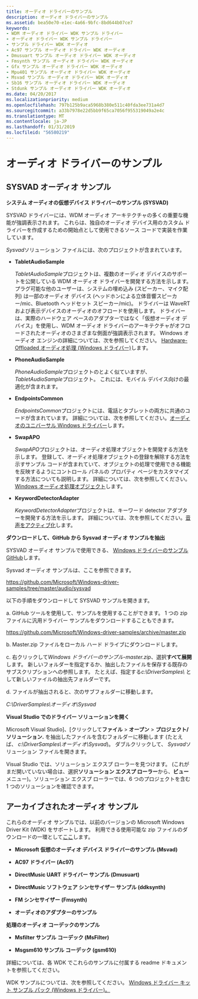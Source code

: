 ```yaml
---
title: オーディオ ドライバーのサンプル
description: オーディオ ドライバーのサンプル
ms.assetid: bea50e70-e1ec-4a66-9bfc-8bd644b07ce7
keywords:
- WDM オーディオ ドライバー WDK サンプル ドライバー
- オーディオ ドライバー WDK サンプル ドライバー
- サンプル ドライバー WDK オーディオ
- Ac97 サンプル オーディオ ドライバー WDK オーディオ
- Dmusuart サンプル オーディオ ドライバー WDK オーディオ
- Fmsynth サンプル オーディオ ドライバー WDK オーディオ
- Gfx サンプル オーディオ ドライバー WDK オーディオ
- Mpu401 サンプル オーディオ ドライバー WDK オーディオ
- Msvad サンプル オーディオ ドライバー WDK オーディオ
- Sb16 サンプル オーディオ ドライバー WDK オーディオ
- Stdunk サンプル オーディオ ドライバー WDK オーディオ
ms.date: 04/20/2017
ms.localizationpriority: medium
ms.openlocfilehash: 797b125b9aca5968b380e511c40fda3ee731a4d7
ms.sourcegitcommit: a33b7978e22d5bb9f65ca7056f955319049a2e4c
ms.translationtype: MT
ms.contentlocale: ja-JP
ms.lasthandoff: 01/31/2019
ms.locfileid: "56580219"
---
```

# <a name="sample-audio-drivers"></a>オーディオ ドライバーのサンプル


## <a name="span-idsysvadaudiosamplespanspan-idsysvadaudiosamplespanspan-idsysvadaudiosamplespansysvad-audio-sample"></a><span id="SYSVAD_Audio_Sample"></span><span id="sysvad_audio_sample"></span><span id="SYSVAD_AUDIO_SAMPLE"></span>SYSVAD オーディオ サンプル


**システム オーディオの仮想デバイス ドライバーのサンプル (SYSVAD)**

SYSVAD ドライバーには、WDM オーディオ アーキテクチャの多くの重要な機能が強調表示されます。 これらは、独自のオーディオ デバイス用のカスタム ドライバーを作成するための開始点として使用できるソース コードで実装を作業しています。

*Sysvad*ソリューション ファイルには、次のプロジェクトが含まれています。

-   **TabletAudioSample**

    *TabletAudioSample*プロジェクトは、複数のオーディオ デバイスのサポートを公開している WDM オーディオ ドライバーを開発する方法を示します。 プラグ可能な他のユーザーは、システムの埋め込み (スピーカー、マイク配列) は一部のオーディオ デバイス (ヘッドホンによる立体音響スピーカー/mic、Bluetooth ヘッドセット スピーカー/mic)。 ドライバーは WaveRT および表示デバイスのオーディオのオフロードを使用します。 ドライバーは、実際のハードウェア ベースのアダプターではなく「仮想オーディオ デバイス」を使用し、WDM オーディオ ドライバーのアーキテクチャがオフロードされたオーディオのさまざまな側面が強調表示されます。 Windows オーディオ エンジンの詳細については、次を参照してください。 [Hardware-Offloaded オーディオ処理 (Windows ドライバー)](hardware-offloaded-audio-processing.md)します。

-   **PhoneAudioSample**

    *PhoneAudioSample*プロジェクトのとよく似ていますが、 *TabletAudioSample*プロジェクト。 これには、モバイル デバイス向けの最適化が含まれます。

-   **EndpointsCommon**

    *EndpointsCommon*プロジェクトには、電話とタブレットの両方に共通のコードが含まれています。 詳細については、次を参照してください。[オーディオのユニバーサル Windows ドライバー](audio-universal-drivers.md)します。

-   **SwapAPO**

    *SwapAPO*プロジェクトは、オーディオ処理オブジェクトを開発する方法を示します。 登録して、オーディオ処理オブジェクトの登録を解除する方法を示すサンプル コードが含まれていて、オブジェクトの処理で使用できる機能を反映するようにコントロール パネルの プロパティ ページをカスタマイズする方法についても説明します。 詳細については、次を参照してください。 [Windows オーディオ処理オブジェクト](windows-audio-processing-objects.md)します。

-   **KeywordDetectorAdapter**

    *KeywordDetectorAdapter*プロジェクトは、キーワード detector アダプターを開発する方法を示します。 詳細については、次を参照してください。[音声をアクティブ化](voice-activation.md)します。

**ダウンロードして、GitHub から Sysvad オーディオ サンプルを抽出**

SYSVAD オーディオ サンプルで使用できる、 [Windows ドライバーのサンプル GitHub](https://github.com/Microsoft/Windows-driver-samples)します。

Sysvad オーディオ サンプルは、ここを参照できます。

<https://github.com/Microsoft/Windows-driver-samples/tree/master/audio/sysvad>

以下の手順をダウンロードして SYSVAD サンプルを開きます。

a.  GitHub ツールを使用して、サンプルを使用することができます。 1 つの zip ファイルに汎用ドライバー サンプルをダウンロードすることもできます。

<https://github.com/Microsoft/Windows-driver-samples/archive/master.zip>

b.  Master.zip ファイルをローカル ハード ドライブにダウンロードします。

c. 右クリックして*Windows ドライバーのサンプル-master.zip*、選択**すべて展開**します。 新しいフォルダーを指定するか、抽出したファイルを保存する既存のサブスクリプションへの参照します。 たとえば、指定する*c:\\DriverSamples\\* として新しいファイルの抽出先フォルダーです。

d. ファイルが抽出されると、次のサブフォルダーに移動します。

*C:\\DriverSamples\\オーディオ\\Sysvad*

**Visual Studio でのドライバー ソリューションを開く**

Microsoft Visual Studio]、[クリックして**ファイル** &gt; **オープン** &gt; **プロジェクト/ソリューション.** を抽出したファイルを含むフォルダーに移動します (たとえば、 *c:\\DriverSamples\\オーディオ\\Sysvad*)。 ダブルクリックして、 *Sysvad*ソリューション ファイルを開きます。

Visual Studio では、ソリューション エクスプ ローラーを見つけます。 (これがまだ開いていない場合は、選択**ソリューション エクスプ ローラー**から、**ビュー**メニュー)。ソリューション エクスプ ローラーでは、6 つのプロジェクトを含む 1 つのソリューションを確認できます。

## <a name="span-idsampleaudiodriversspanspan-idsampleaudiodriversspanarchived-audio-samples"></a><span id="sample_audio_drivers"></span><span id="SAMPLE_AUDIO_DRIVERS"></span>アーカイブされたオーディオ サンプル


これらのオーディオ サンプルでは、以前のバージョンの Microsoft Windows Driver Kit (WDK) をサポートします。 利用できる使用可能な zip ファイルのダウンロードの一環として[ここ](https://go.microsoft.com/fwlink/p/?LinkId=618052)します。

-   **Microsoft 仮想のオーディオ デバイス ドライバーのサンプル (Msvad)**

-   **AC97 ドライバー (Ac97)**

-   **DirectMusic UART ドライバー サンプル (Dmusuart)**

-   **DirectMusic ソフトウェア シンセサイザー サンプル (ddksynth)**

-   **FM シンセサイザー (Fmsynth)**

-   **オーディオのアダプターのサンプル**

**処理のオーディオ コーデックのサンプル**

-   **Msfilter サンプル コーデック (MsFilter)**

-   **Msgsm610 サンプル コーデック (gsm610)**

詳細については、各 WDK でこれらのサンプルに付属する readme ドキュメントを参照してください。

WDK サンプルについては、次を参照してください。 [Windows ドライバー キット サンプル パック (Windows ドライバー)。](https://msdn.microsoft.com/library/windows/hardware/ff554118)

 

 




